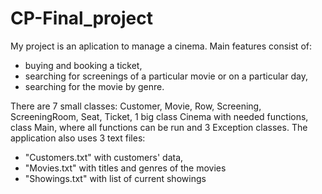 # CP-Final_project

My project is an aplication to manage a cinema.
Main features consist of: 
* buying and booking a ticket, 
* searching for screenings of a particular movie or on a particular day, 
* searching for the movie by genre.

There are 7 small classes: Customer, Movie, Row, Screening, ScreeningRoom, Seat, Ticket, 1 big 
class Cinema with needed functions, class Main, where all functions can be run and 3 Exception classes.
The application also uses 3 text files: 
* "Customers.txt" with customers' data, 
* "Movies.txt" with titles and genres of the movies
* "Showings.txt" with list of current showings
